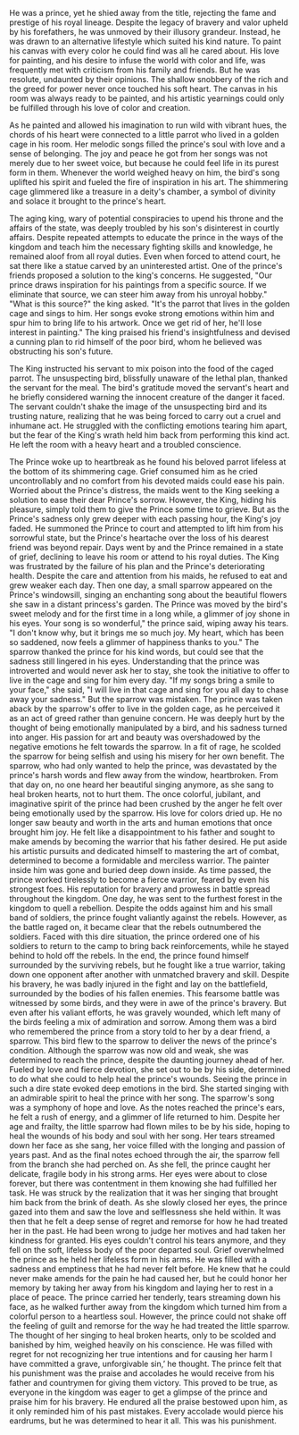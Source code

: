 
He was a prince, yet he shied away from the title, rejecting the fame and prestige of his royal lineage. Despite the legacy of bravery and valor upheld by his forefathers, he was unmoved by their illusory grandeur. Instead, he was drawn to an alternative lifestyle which suited his kind nature. To paint his canvas with every color he could find was all he cared about. His love for painting, and his desire to infuse the world with color and life, was frequently met with criticism from his family and friends. But he was resolute, undaunted by their opinions. The shallow snobbery of the rich and the greed for power never once touched his soft heart. The canvas in his room was always ready to be painted, and his artistic yearnings could only be fulfilled through his love of color and creation.

As he painted and allowed his imagination to run wild with vibrant hues, the chords of his heart were connected to a little parrot who lived in a golden cage in his room. Her melodic songs filled the prince's soul with love and a sense of belonging. The joy and peace he got from her songs was not merely due to her sweet voice, but because he could feel life in its purest form in them. Whenever the world weighed heavy on him, the bird's song uplifted his spirit and fueled the fire of inspiration in his art. The shimmering cage glimmered like a treasure in a deity's chamber, a symbol of divinity and solace it brought to the prince's heart.

The aging king, wary of potential conspiracies to upend his throne and the affairs of the state, was deeply troubled by his son's disinterest in courtly affairs. Despite repeated attempts to educate the prince in the ways of the kingdom and teach him the necessary fighting skills and knowledge, he remained aloof from all royal duties. Even when forced to attend court, he sat there like a statue carved by an uninterested artist. 
One of the prince's friends proposed a solution to the king's concerns. He suggested, "Our prince draws inspiration for his paintings from a specific source. If we eliminate that source, we can steer him away from his unroyal hobby." "What is this source?" the king asked. "It's the parrot that lives in the golden cage and sings to him. Her songs evoke strong emotions within him and spur him to bring life to his artwork. Once we get rid of her, he'll lose interest in painting." The king praised his friend's insightfulness and devised a cunning plan to rid himself of the poor bird, whom he believed was obstructing his son's future.

The King instructed his servant to mix poison into the food of the caged parrot. The unsuspecting bird, blissfully unaware of the lethal plan, thanked the servant for the meal. The bird's gratitude moved the servant's heart and he briefly considered warning the innocent creature of the danger it faced. The servant couldn't shake the image of the unsuspecting bird and its trusting nature, realizing that he was being forced to carry out a cruel and inhumane act. He struggled with the conflicting emotions tearing him apart, but the fear of the King's wrath held him back from performing this kind act. He left the room with a heavy heart and a troubled conscience.

The Prince woke up to heartbreak as he found his beloved parrot lifeless at the bottom of its shimmering cage. Grief consumed him as he cried uncontrollably and no comfort from his devoted maids could ease his pain. Worried about the Prince's distress, the maids went to the King seeking a solution to ease their dear Prince's sorrow. However, the King, hiding his pleasure, simply told them to give the Prince some time to grieve.
But as the Prince's sadness only grew deeper with each passing hour, the King's joy faded. He summoned the Prince to court and attempted to lift him from his sorrowful state, but the Prince's heartache over the loss of his dearest friend was beyond repair.
Days went by and the Prince remained in a state of grief, declining to leave his room or attend to his royal duties. The King was frustrated by the failure of his plan and the Prince's deteriorating health. Despite the care and attention from his maids, he refused to eat and grew weaker each day.
Then one day, a small sparrow appeared on the Prince's windowsill, singing an enchanting song about the beautiful flowers she saw in a distant princess's garden. The Prince was moved by the bird's sweet melody and for the first time in a long while, a glimmer of joy shone in his eyes.
Your song is so wonderful," the prince said, wiping away his tears. "I don't know why, but it brings me so much joy. My heart, which has been so saddened, now feels a glimmer of happiness thanks to you." The sparrow thanked the prince for his kind words, but could see that the sadness still lingered in his eyes. Understanding that the prince was introverted and would never ask her to stay, she took the initiative to offer to live in the cage and sing for him every day. "If my songs bring a smile to your face," she said, "I will live in that cage and sing for you all day to chase away your sadness."
But the sparrow was mistaken. The prince was taken aback by the sparrow's offer to live in the golden cage, as he perceived it as an act of greed rather than genuine concern. He was deeply hurt by the thought of being emotionally manipulated by a bird, and his sadness turned into anger. His passion for art and beauty was overshadowed by the negative emotions he felt towards the sparrow. In a fit of rage, he scolded the sparrow for being selfish and using his misery for her own benefit. The sparrow, who had only wanted to help the prince, was devastated by the prince's harsh words and flew away from the window, heartbroken. From that day on, no one heard her beautiful singing anymore, as she sang to heal broken hearts, not to hurt them.
The once colorful, jubilant, and imaginative spirit of the prince had been crushed by the anger he felt over being emotionally used by the sparrow. His love for colors dried up. He no longer saw beauty and worth in the arts and human emotions that once brought him joy. He felt like a disappointment to his father and sought to make amends by becoming the warrior that his father desired. He put aside his artistic pursuits and dedicated himself to mastering the art of combat, determined to become a formidable and merciless warrior. The painter inside him was gone and buried deep down inside.
As time passed, the prince worked tirelessly to become a fierce warrior, feared by even his strongest foes. His reputation for bravery and prowess in battle spread throughout the kingdom. One day, he was sent to the furthest forest in the kingdom to quell a rebellion. Despite the odds against him and his small band of soldiers, the prince fought valiantly against the rebels. However, as the battle raged on, it became clear that the rebels outnumbered the soldiers. Faced with this dire situation, the prince ordered one of his soldiers to return to the camp to bring back reinforcements, while he stayed behind to hold off the rebels.
In the end, the prince found himself surrounded by the surviving rebels, but he fought like a true warrior, taking down one opponent after another with unmatched bravery and skill. Despite his bravery, he was badly injured in the fight and lay on the battlefield, surrounded by the bodies of his fallen enemies.
This fearsome battle was witnessed by some birds, and they were in awe of the prince's bravery. But even after his valiant efforts, he was gravely wounded, which left many of the birds feeling a mix of admiration and sorrow. Among them was a bird who remembered the prince from a story told to her by a dear friend, a sparrow. This bird flew to the sparrow to deliver the news of the prince's condition. Although the sparrow was now old and weak, she was determined to reach the prince, despite the daunting journey ahead of her. Fueled by love and fierce devotion, she set out to be by his side, determined to do what she could to help heal the prince's wounds.
Seeing the prince in such a dire state evoked deep emotions in the bird. She started singing with an admirable spirit to heal the prince with her song. The sparrow's song was a symphony of hope and love. As the notes reached the prince's ears, he felt a rush of energy, and a glimmer of life returned to him. Despite her age and frailty, the little sparrow had flown miles to be by his side, hoping to heal the wounds of his body and soul with her song.
Her tears streamed down her face as she sang, her voice filled with the longing and passion of years past. And as the final notes echoed through the air, the sparrow fell from the branch she had perched on.
As she fell, the prince caught her delicate, fragile body in his strong arms. Her eyes were about to close forever, but there was contentment in them knowing she had fulfilled her task. He was struck by the realization that it was her singing that brought him back from the brink of death. As she slowly closed her eyes, the prince gazed into them and saw the love and selflessness she held within. It was then that he felt a deep sense of regret and remorse for how he had treated her in the past. He had been wrong to judge her motives and had taken her kindness for granted. His eyes couldn't control his tears anymore, and they fell on the soft, lifeless body of the poor departed soul.
Grief overwhelmed the prince as he held her lifeless form in his arms. He was filled with a sadness and emptiness that he had never felt before. He knew that he could never make amends for the pain he had caused her, but he could honor her memory by taking her away from his kingdom and laying her to rest in a place of peace. The prince carried her tenderly, tears streaming down his face, as he walked further away from the kingdom which turned him from a colorful person to a heartless soul.
However, the prince could not shake off the feeling of guilt and remorse for the way he had treated the little sparrow. The thought of her singing to heal broken hearts, only to be scolded and banished by him, weighed heavily on his conscience. He was filled with regret for not recognizing her true intentions and for causing her harm 
I have committed a grave, unforgivable sin,’ he thought. The prince felt that his punishment was the praise and accolades he would receive from his father and countrymen for giving them victory. This proved to be true, as everyone in the kingdom was eager to get a glimpse of the prince and praise him for his bravery. He endured all the praise bestowed upon him, as it only reminded him of his past mistakes. Every accolade would pierce his eardrums, but he was determined to hear it all. This was his punishment.
